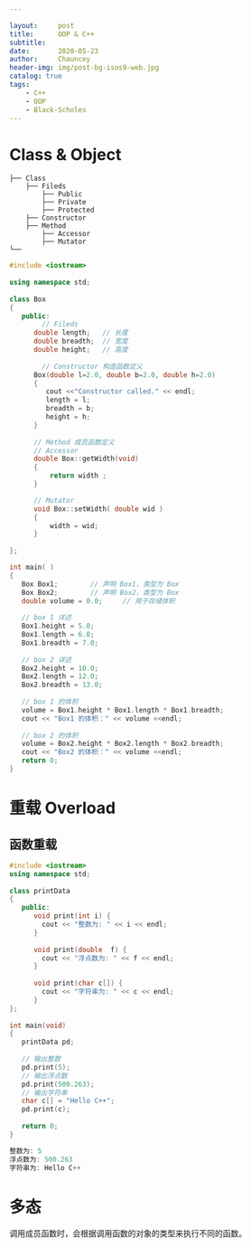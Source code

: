```yaml
---

layout:     post
title:      OOP & C++
subtitle:   
date:       2020-05-23
author:     Chauncey
header-img: img/post-bg-isos9-web.jpg
catalog: true
tags:
    - C++
    - OOP
    - Black-Scholes
---
```


# Class & Object


    ├── Class
        ├── Fileds
            ├── Public
            ├── Private
            ├── Protected
        ├── Constructor
        ├── Method
            ├── Accessor
            ├── Mutator
    └── 

```c++
#include <iostream>
 
using namespace std;
 
class Box
{
   public:
  		// Fileds
      double length;   // 长度
      double breadth;  // 宽度
      double height;   // 高度
  
  		// Constructor 构造函数定义
      Box(double l=2.0, double b=2.0, double h=2.0)
      {
         cout <<"Constructor called." << endl;
         length = l;
         breadth = b;
         height = h;
      }
  
      // Method 成员函数定义
      // Accessor
      double Box::getWidth(void)
      {
          return width ;
      }

      // Mutator
      void Box::setWidth( double wid )
      {
          width = wid;
      }
  
};

int main( )
{
   Box Box1;        // 声明 Box1，类型为 Box
   Box Box2;        // 声明 Box2，类型为 Box
   double volume = 0.0;     // 用于存储体积
 
   // box 1 详述
   Box1.height = 5.0; 
   Box1.length = 6.0; 
   Box1.breadth = 7.0;
 
   // box 2 详述
   Box2.height = 10.0;
   Box2.length = 12.0;
   Box2.breadth = 13.0;
 
   // box 1 的体积
   volume = Box1.height * Box1.length * Box1.breadth;
   cout << "Box1 的体积：" << volume <<endl;
 
   // box 2 的体积
   volume = Box2.height * Box2.length * Box2.breadth;
   cout << "Box2 的体积：" << volume <<endl;
   return 0;
}
```

# 重载 Overload

## 函数重载

```c++
#include <iostream>
using namespace std;
 
class printData
{
   public:
      void print(int i) {
        cout << "整数为: " << i << endl;
      }
 
      void print(double  f) {
        cout << "浮点数为: " << f << endl;
      }
 
      void print(char c[]) {
        cout << "字符串为: " << c << endl;
      }
};
 
int main(void)
{
   printData pd;
 
   // 输出整数
   pd.print(5);
   // 输出浮点数
   pd.print(500.263);
   // 输出字符串
   char c[] = "Hello C++";
   pd.print(c);
 
   return 0;
}
```

```c++
整数为: 5
浮点数为: 500.263
字符串为: Hello C++
```

## 

# 多态

调用成员函数时，会根据调用函数的对象的类型来执行不同的函数。




